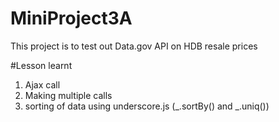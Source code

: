 # MiniProject3A
This project is to test out Data.gov API on HDB resale prices

#Lesson learnt
1) Ajax call
2) Making multiple calls
3) sorting of data using underscore.js (_.sortBy() and _.uniq())
